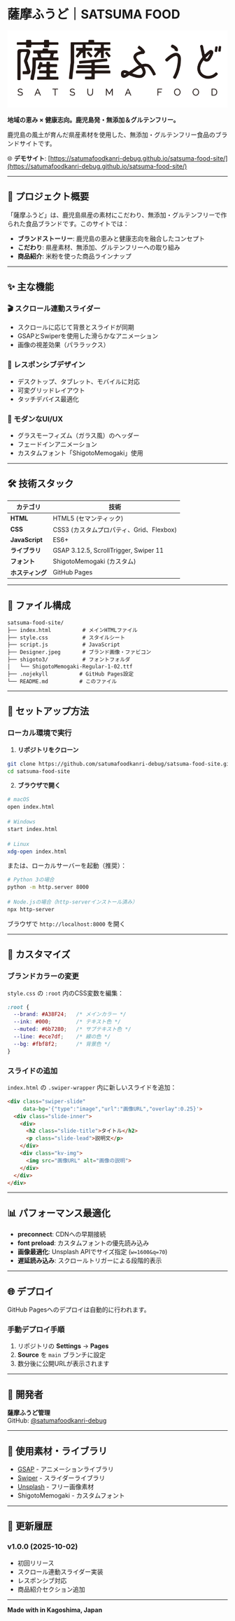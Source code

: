 # 薩摩ふうど｜SATSUMA FOOD

![薩摩ふうど](./satsuma_food_logo1.png)

**地域の恵み × 健康志向。鹿児島発・無添加＆グルテンフリー。**

鹿児島の風土が育んだ県産素材を使用した、無添加・グルテンフリー食品のブランドサイトです。

🌐 **デモサイト**: [https://satumafoodkanri-debug.github.io/satsuma-food-site/](https://satumafoodkanri-debug.github.io/satsuma-food-site/)

---

## 🎯 プロジェクト概要

「薩摩ふうど」は、鹿児島県産の素材にこだわり、無添加・グルテンフリーで作られた食品ブランドです。このサイトでは：

- **ブランドストーリー**: 鹿児島の恵みと健康志向を融合したコンセプト
- **こだわり**: 県産素材、無添加、グルテンフリーへの取り組み
- **商品紹介**: 米粉を使った商品ラインナップ

---

## ✨ 主な機能

### 🎬 スクロール連動スライダー
- スクロールに応じて背景とスライドが同期
- GSAPとSwiperを使用した滑らかなアニメーション
- 画像の視差効果（パララックス）

### 📱 レスポンシブデザイン
- デスクトップ、タブレット、モバイルに対応
- 可変グリッドレイアウト
- タッチデバイス最適化

### 🎨 モダンなUI/UX
- グラスモーフィズム（ガラス風）のヘッダー
- フェードインアニメーション
- カスタムフォント「ShigotoMemogaki」使用

---

## 🛠️ 技術スタック

| カテゴリ | 技術 |
|---------|------|
| **HTML** | HTML5 (セマンティック) |
| **CSS** | CSS3 (カスタムプロパティ、Grid、Flexbox) |
| **JavaScript** | ES6+ |
| **ライブラリ** | GSAP 3.12.5, ScrollTrigger, Swiper 11 |
| **フォント** | ShigotoMemogaki (カスタム) |
| **ホスティング** | GitHub Pages |

---

## 📁 ファイル構成

```
satsuma-food-site/
├── index.html          # メインHTMLファイル
├── style.css           # スタイルシート
├── script.js           # JavaScript
├── Designer.jpeg       # ブランド画像・ファビコン
├── shigoto3/           # フォントフォルダ
│   └── ShigotoMemogaki-Regular-1-02.ttf
├── .nojekyll          # GitHub Pages設定
└── README.md          # このファイル
```

---

## 🚀 セットアップ方法

### ローカル環境で実行

1. **リポジトリをクローン**
```bash
git clone https://github.com/satumafoodkanri-debug/satsuma-food-site.git
cd satsuma-food-site
```

2. **ブラウザで開く**
```bash
# macOS
open index.html

# Windows
start index.html

# Linux
xdg-open index.html
```

または、ローカルサーバーを起動（推奨）：

```bash
# Python 3の場合
python -m http.server 8000

# Node.jsの場合（http-serverインストール済み）
npx http-server
```

ブラウザで `http://localhost:8000` を開く

---

## 🎨 カスタマイズ

### ブランドカラーの変更

`style.css` の `:root` 内のCSS変数を編集：

```css
:root {
  --brand: #A38F24;   /* メインカラー */
  --ink: #000;        /* テキスト色 */
  --muted: #6b7280;   /* サブテキスト色 */
  --line: #ece7df;    /* 線の色 */
  --bg: #fbf8f2;      /* 背景色 */
}
```

### スライドの追加

`index.html` の `.swiper-wrapper` 内に新しいスライドを追加：

```html
<div class="swiper-slide"
     data-bg='{"type":"image","url":"画像URL","overlay":0.25}'>
  <div class="slide-inner">
    <div>
      <h2 class="slide-title">タイトル</h2>
      <p class="slide-lead">説明文</p>
    </div>
    <div class="kv-img">
      <img src="画像URL" alt="画像の説明">
    </div>
  </div>
</div>
```

---

## 📊 パフォーマンス最適化

- **preconnect**: CDNへの早期接続
- **font preload**: カスタムフォントの優先読み込み
- **画像最適化**: Unsplash APIでサイズ指定 (`w=1600&q=70`)
- **遅延読み込み**: スクロールトリガーによる段階的表示

---

## 🌐 デプロイ

GitHub Pagesへのデプロイは自動的に行われます。

### 手動デプロイ手順

1. リポジトリの **Settings** → **Pages**
2. **Source** を `main` ブランチに設定
3. 数分後に公開URLが表示されます

---

## 👤 開発者

**薩摩ふうど管理**  
GitHub: [@satumafoodkanri-debug](https://github.com/satumafoodkanri-debug)

---

## 🙏 使用素材・ライブラリ

- [GSAP](https://greensock.com/gsap/) - アニメーションライブラリ
- [Swiper](https://swiperjs.com/) - スライダーライブラリ
- [Unsplash](https://unsplash.com/) - フリー画像素材
- ShigotoMemogaki - カスタムフォント

---

## 📝 更新履歴

### v1.0.0 (2025-10-02)
- 初回リリース
- スクロール連動スライダー実装
- レスポンシブ対応
- 商品紹介セクション追加

---

**Made with in Kagoshima, Japan**